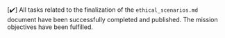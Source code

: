 [✔️] All tasks related to the finalization of the `ethical_scenarios.md` document have been successfully completed and published. The mission objectives have been fulfilled.